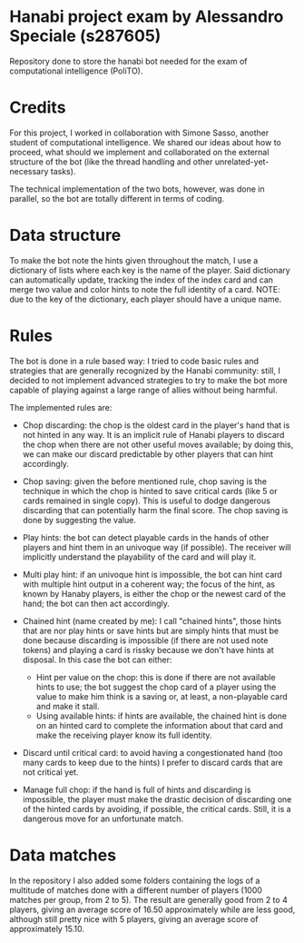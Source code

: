 # Hanabi project exam by Alessandro Speciale (s287605)
Repository done to store the hanabi bot needed for the exam of computational intelligence (PoliTO).

# Credits
For this project, I worked in collaboration with Simone Sasso, another student of computational intelligence. We shared our ideas about how to proceed, what should we implement and collaborated on the external structure of the bot (like the thread handling and other unrelated-yet-necessary tasks).

The technical implementation of the two bots, however, was done in parallel, so the bot are totally different in terms of coding.

# Data structure
To make the bot note the hints given throughout the match, I use a dictionary of lists where each key is the name of the player.
Said dictionary can automatically update, tracking the index of the index card and can merge two value and color hints to note the full identity of a card.
NOTE: due to the key of the dictionary, each player should have a unique name.

# Rules
The bot is done in a rule based way: I tried to code basic rules and strategies that are generally recognized by the Hanabi community: still, I decided to not implement advanced strategies to try to make the bot more capable of playing against a large range of allies without being harmful.

The implemented rules are:

- Chop discarding: the chop is the oldest card in the player's hand that is not hinted in any way. It is an implicit rule of Hanabi players to discard the chop when there are not other useful moves available; by doing this, we can make our discard predictable by other players that can hint accordingly.

- Chop saving: given the before mentioned rule, chop saving is the technique in which the chop is hinted to save critical cards (like 5 or cards remained in single copy). This is useful to dodge dangerous discarding that can potentially harm the final score.
The chop saving is done by suggesting the value.

- Play hints: the bot can detect playable cards in the hands of other players and hint them in an univoque way (if possible). The receiver will implicitly understand the playability of the card and will play it.

- Multi play hint: if an univoque hint is impossible, the bot can hint card with multiple hint output in a coherent way; the focus of the hint, as known by Hanaby players, is either the chop or the newest card of the hand; the bot can then act accordingly.

- Chained hint (name created by me): I call "chained hints", those hints that are nor play hints or save hints but are simply hints that must be done because discarding is impossible (if there are not used note tokens) and playing a card is rissky because we don't have hints at disposal. In this case the bot can either:

    - Hint per value on the chop: this is done if there are not available hints to use; the bot suggest the chop card of a player using the value to make him think is a saving or, at least, a non-playable card and make it stall.
    - Using available hints: if hints are available, the chained hint is done on an hinted card to complete the information about that card and make the receiving player know its full identity.

- Discard until critical card: to avoid having a congestionated hand (too many cards to keep due to the hints) I prefer to discard cards that are not critical yet.

- Manage full chop: if the hand is full of hints and discarding is impossible, the player must make the drastic decision of discarding one of the hinted cards by avoiding, if possible, the critical cards.
Still, it is a dangerous move for an unfortunate match.

# Data matches

In the repository I also added some folders containing the logs of a multitude of matches done with a different number of players (1000 matches per group, from 2 to 5).
The result are generally good from 2 to 4 players, giving an average score of 16.50 approximately while are less good, although still pretty nice with 5 players, giving an average score of approximately 15.10.
